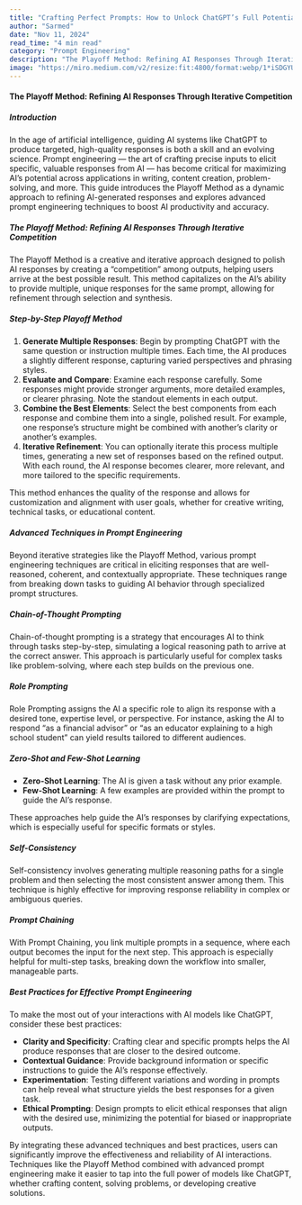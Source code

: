 ```yaml
---
title: "Crafting Perfect Prompts: How to Unlock ChatGPT’s Full Potential"
author: "Sarmed"
date: "Nov 11, 2024"
read_time: "4 min read"
category: "Prompt Engineering"
description: "The Playoff Method: Refining AI Responses Through Iterative Competition"
image: "https://miro.medium.com/v2/resize:fit:4800/format:webp/1*iSDGYUTyqchN0xV03ooeJw.jpeg"
---
```


#### The Playoff Method: Refining AI Responses Through Iterative Competition

##### Introduction
In the age of artificial intelligence, guiding AI systems like ChatGPT to produce targeted, high-quality responses is both a skill and an evolving science. Prompt engineering — the art of crafting precise inputs to elicit specific, valuable responses from AI — has become critical for maximizing AI’s potential across applications in writing, content creation, problem-solving, and more. This guide introduces the Playoff Method as a dynamic approach to refining AI-generated responses and explores advanced prompt engineering techniques to boost AI productivity and accuracy.

##### The Playoff Method: Refining AI Responses Through Iterative Competition
The Playoff Method is a creative and iterative approach designed to polish AI responses by creating a “competition” among outputs, helping users arrive at the best possible result. This method capitalizes on the AI’s ability to provide multiple, unique responses for the same prompt, allowing for refinement through selection and synthesis.

##### Step-by-Step Playoff Method
1. **Generate Multiple Responses**: Begin by prompting ChatGPT with the same question or instruction multiple times. Each time, the AI produces a slightly different response, capturing varied perspectives and phrasing styles.
2. **Evaluate and Compare**: Examine each response carefully. Some responses might provide stronger arguments, more detailed examples, or clearer phrasing. Note the standout elements in each output.
3. **Combine the Best Elements**: Select the best components from each response and combine them into a single, polished result. For example, one response’s structure might be combined with another’s clarity or another’s examples.
4. **Iterative Refinement**: You can optionally iterate this process multiple times, generating a new set of responses based on the refined output. With each round, the AI response becomes clearer, more relevant, and more tailored to the specific requirements.

This method enhances the quality of the response and allows for customization and alignment with user goals, whether for creative writing, technical tasks, or educational content.

##### Advanced Techniques in Prompt Engineering
Beyond iterative strategies like the Playoff Method, various prompt engineering techniques are critical in eliciting responses that are well-reasoned, coherent, and contextually appropriate. These techniques range from breaking down tasks to guiding AI behavior through specialized prompt structures.

##### Chain-of-Thought Prompting
Chain-of-thought prompting is a strategy that encourages AI to think through tasks step-by-step, simulating a logical reasoning path to arrive at the correct answer. This approach is particularly useful for complex tasks like problem-solving, where each step builds on the previous one.

##### Role Prompting
Role Prompting assigns the AI a specific role to align its response with a desired tone, expertise level, or perspective. For instance, asking the AI to respond “as a financial advisor” or “as an educator explaining to a high school student” can yield results tailored to different audiences.

##### Zero-Shot and Few-Shot Learning
- **Zero-Shot Learning**: The AI is given a task without any prior example.
- **Few-Shot Learning**: A few examples are provided within the prompt to guide the AI’s response.

These approaches help guide the AI’s responses by clarifying expectations, which is especially useful for specific formats or styles.

##### Self-Consistency
Self-consistency involves generating multiple reasoning paths for a single problem and then selecting the most consistent answer among them. This technique is highly effective for improving response reliability in complex or ambiguous queries.

##### Prompt Chaining
With Prompt Chaining, you link multiple prompts in a sequence, where each output becomes the input for the next step. This approach is especially helpful for multi-step tasks, breaking down the workflow into smaller, manageable parts.

##### Best Practices for Effective Prompt Engineering
To make the most out of your interactions with AI models like ChatGPT, consider these best practices:

- **Clarity and Specificity**: Crafting clear and specific prompts helps the AI produce responses that are closer to the desired outcome.
- **Contextual Guidance**: Provide background information or specific instructions to guide the AI’s response effectively.
- **Experimentation**: Testing different variations and wording in prompts can help reveal what structure yields the best responses for a given task.
- **Ethical Prompting**: Design prompts to elicit ethical responses that align with the desired use, minimizing the potential for biased or inappropriate outputs.

By integrating these advanced techniques and best practices, users can significantly improve the effectiveness and reliability of AI interactions. Techniques like the Playoff Method combined with advanced prompt engineering make it easier to tap into the full power of models like ChatGPT, whether crafting content, solving problems, or developing creative solutions.

